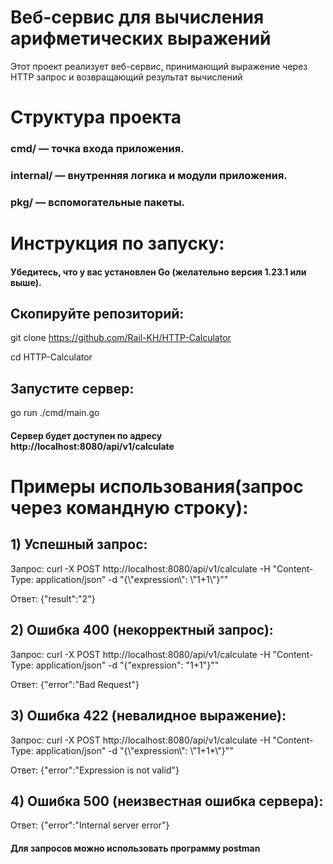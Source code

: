 # Веб-сервис для вычисления арифметических выражений

Этот проект реализует веб-сервис, принимающий выражение через HTTP запрос и возвращающий результат вычислений 

# Структура проекта

### cmd/ — точка входа приложения.

### internal/ — внутренняя логика и модули приложения.

### pkg/ — вспомогательные пакеты.

# Инструкция по запуску:

#### Убедитесь, что у вас установлен Go (желательно версия 1.23.1 или выше).

## Скопируйте репозиторий:

git clone https://github.com/Rail-KH/HTTP-Calculator

cd HTTP-Calculator


## Запустите сервер:

go run ./cmd/main.go

#### Сервер будет доступен по адресу http://localhost:8080/api/v1/calculate


# Примеры использования(запрос через командную строку):

## 1) Успешный запрос:

   Запрос: curl -X POST http://localhost:8080/api/v1/calculate -H "Content-Type: application/json" -d "{\\"expression\\": \\"1+1\\"}""

   Ответ: {"result":"2"}

## 2) Ошибка 400 (некорректный запрос):
   
   Запрос: curl -X POST http://localhost:8080/api/v1/calculate -H "Content-Type: application/json" -d "{"expression": "1+1"}""

   Ответ: {"error":"Bad Request"}

## 3) Ошибка 422 (невалидное выражение):
   
   Запрос: curl -X POST http://localhost:8080/api/v1/calculate -H "Content-Type: application/json" -d "{\\"expression\\": \\"1+1*\\"}""
   
   Ответ: {"error":"Expression is not valid"}

## 4) Ошибка 500 (неизвестная ошибка сервера):
   
   Ответ: {"error":"Internal server error"}

#### Для запросов можно использовать программу postman
